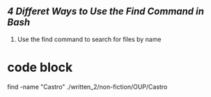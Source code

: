 ***4 Differet Ways to Use the Find Command in Bash***
---
1. Use the find command to search for files by name

# code block
find -name "Castro"
./written_2/non-fiction/OUP/Castro
